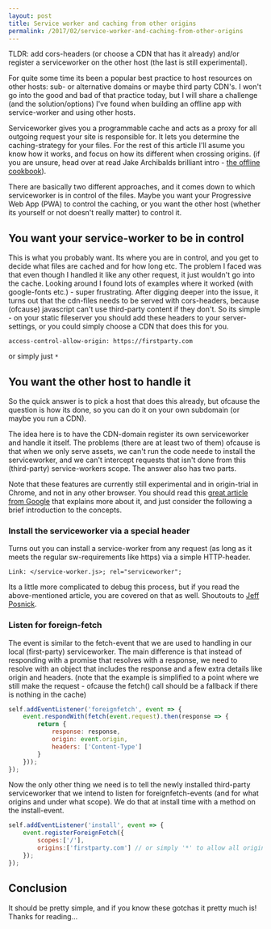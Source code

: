 ```yaml
---
layout: post
title: Service worker and caching from other origins
permalink: /2017/02/service-worker-and-caching-from-other-origins
---
```


TLDR: add cors-headers (or choose a CDN that has it already) and/or register a serviceworker on the other host (the last is still experimental).

For quite some time its been a popular best practice to host resources on other hosts: sub- or alternative domains or maybe third party CDN's. I won't go into the good and bad of that practice today, but I will share a challenge (and the solution/options) I've found when building an offline app with service-worker and using other hosts. 

Serviceworker gives you a programmable cache and acts as a proxy for all outgoing request your site is responsible for. It lets you determine the caching-strategy for your files. For the rest of this article I'll asume you know how it works, and focus on how its different when crossing origins. (if you are unsure, head over at read Jake Archibalds brilliant intro - [the offline cookbook](https://jakearchibald.com/2014/offline-cookbook/)).

There are basically two different approaches, and it comes down to which serviceworker is in control of the files. Maybe you want your Progressive Web App (PWA) to control the caching, or you want the other host (whether its yourself or not doesn't really matter) to control it. 

## You want your service-worker to be in control
This is what you probably want. Its where you are in control, and you get to decide what files are cached and for how long etc. The problem I faced was that even though I handled it like any other request, it just wouldn't go into the cache. Looking around I found lots of examples where it worked (with google-fonts etc.) - super frustrating. After digging deeper into the issue, it turns out that the cdn-files needs to be served with cors-headers, because (ofcause) javascript can't use third-party content if they don't. So its simple - on your static fileserver you should add these headers to your server-settings, or you could simply choose a CDN that does this for you.

`access-control-allow-origin: https://firstparty.com`

or simply just `*`

## You want the other host to handle it
So the quick answer is to pick a host that does this already, but ofcause the question is how its done, so you can do it on your own subdomain (or maybe you run a CDN). 

The idea here is to have the CDN-domain register its own serviceworker and handle it itself. The problems (there are at least two of them) ofcause is that when we only serve assets, we can't run the code neede to install the serviceworker, and we can't intercept requests that isn't done from this (third-party) service-workers scope. The answer also has two parts. 

Note that these features are currently still experimental and in origin-trial in Chrome, and not in any other browser. You should read this [great article from Google](https://developers.google.com/web/updates/2016/09/foreign-fetch) that explains more about it, and just consider the following a brief introduction to the concepts. 

### Install the serviceworker via a special header
Turns out you can install a service-worker from any request (as long as it meets the regular sw-requirements like https) via a simple HTTP-header.

`Link: </service-worker.js>; rel="serviceworker"; `

Its a little more complicated to debug this process, but if you read the above-mentioned article, you are covered on that as well. Shoutouts to [Jeff Posnick](https://twitter.com/jeffposnick).

### Listen for foreign-fetch
The event is similar to the fetch-event that we are used to handling in our local (first-party) serviceworker. The main difference is that instead of responding with a promise that resolves with a response, we need to resolve with an object that includes the response and a few extra details like origin and headers. (note that the example is simplified to a point where we still make the request - ofcause the fetch() call should be a fallback if there is nothing in the cache)

```js
self.addEventListener('foreignfetch', event => {
	event.respondWith(fetch(event.request).then(response => {
		return {
			response: response,
			origin: event.origin,
			headers: ['Content-Type']
		}
	}));
});
```

Now the only other thing we need is to tell the newly installed third-party serviceworker that we intend to listen for foreignfetch-events (and for what origins and under what scope). We do that at install time with a method on the install-event. 

```js
self.addEventListener('install', event => {
	event.registerForeignFetch({
		scopes:['/'],
		origins:['firstparty.com'] // or simply '*' to allow all origins
	});
});	
```

## Conclusion
It should be pretty simple, and if you know these gotchas it pretty much is! Thanks for reading...
